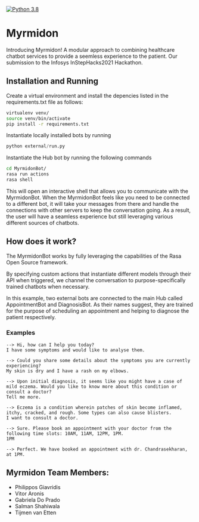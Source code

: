 [![Python 3.8](https://img.shields.io/badge/python-3.8-blue.svg)](https://www.python.org/downloads/release/python-380/)

# Myrmidon

Introducing Myrmidon! 
A modular approach to combining healthcare chatbot services to provide a seemless experience to the patient. Our submission to the Infosys InStepHacks2021 Hackathon.

## Installation and Running
Create a virtual environment and install the depencies listed in the requirements.txt file as follows:

```bash
virtualenv venv/
source venv/bin/activate
pip install -r requirements.txt
```

Instantiate locally installed bots by running 

```python 
python external/run.py
```

Instantiate the Hub bot by running the following commands

```bash
cd MyrmidonBot/
rasa run actions
rasa shell
```

This will open an interactive shell that allows you to communicate with the MyrmidonBot. When the MyrmidonBot feels like you need to be connected to a different bot, it will take your messages from there and handle the connections with other servers to keep the conversation going. As a result, the user will have a seamless experience but still leveraging various different sources of chatbots.

## How does it work?
The MyrmidonBot works by fully leveraging the capabilities of the Rasa Open Source framework.

By specifying custom actions that instantiate different models through their API when triggered, we channel the conversation to purpose-specifically trained chatbots when necessary.

In this example, two external bots are connected to the main Hub called AppointmentBot and DiagnosisBot. As their names suggest, they are trained for the purpose of scheduling an appointment and helping to diagnose the patient respectively. 

### Examples
```code
--> Hi, how can I help you today?  
I have some symptoms and would like to analyse them.

--> Could you share some details about the symptoms you are currently experiencing?  
My skin is dry and I have a rash on my elbows. 

--> Upon initial diagnosis, it seems like you might have a case of mild eczema. Would you like to know more about this condition or consult a doctor?  
Tell me more.

--> Eczema is a condition wherein patches of skin become inflamed, itchy, cracked, and rough. Some types can also cause blisters.   
I want to consult a doctor.

--> Sure. Please book an appointment with your doctor from the following time slots: 10AM, 11AM, 12PM, 1PM.  
1PM

--> Perfect. We have booked an appointment with dr. Chandrasekharan, at 1PM.  
```
## Myrmidon Team Members:
  * Philippos Giavridis
  * Vitor Aronis
  * Gabriela Do Prado
  * Salman Shahiwala
  * Tijmen van Etten
